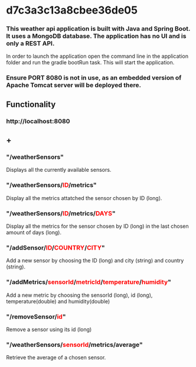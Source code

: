 # d7c3a3c13a8cbee36de05

### This weather api application is built with Java and Spring Boot. It uses a MongoDB database. The application has no UI and is only a REST API.

In order to launch the application open the command line in the application folder and run the gradle bootRun task.  This will start the application.

### Ensure PORT 8080 is not in use, as an embedded version of Apache Tomcat server will be deployed there.

##
##

## Functionality
### http://localhost:8080
## +

### "/weatherSensors"
Displays all the currently available sensors.

### "/weatherSensors/<span style="color:red">ID</span>/metrics"
Display all the metrics attatched the sensor chosen by ID (long).

### "/weatherSensors/<span style="color:red">ID</span>/metrics/<span style="color:red">DAYS</span>"
Display all the metrics for the sensor chosen by ID (long) in the last chosen amount of days (long).

### "/addSensor/<span style="color:red">ID</span>/<span style="color:red">COUNTRY</span>/<span style="color:red">CITY</span>"
Add a new sensor by choosing the ID (long) and city (string) and country (string).

### "/addMetrics/<span style="color:red">sensorId</span>/<span style="color:red">metricId</span>/<span style="color:red">temperature</span>/<span style="color:red">humidity</span>"
Add a new metric by choosing the sensorId (long), id (long), temperature(double) and humidity(double)

### "/removeSensor/<span style="color:red">id</span>"
Remove a sensor using its id (long)

### "/weatherSensors/<span style="color:red">sensorId</span>/metrics/average"
Retrieve the average of a chosen sensor.

